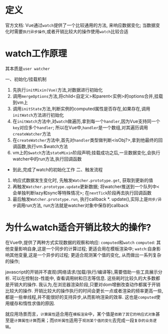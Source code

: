 # 定义
  官方文档: Vue通过`watch`提供了一个比较通用的方法, 来响应数据变化; 当数据变化时需要`执行异步操作`,或者开销比较大的操作使用`watch`比较合适

# watch工作原理
其本质是`user watcher`

一、初始化/挂载机制
  1. 先执行`initMixin(Vue)`方法,对数据进行初始化
  2. 调用`mergeOptions`方法,将child<自定义>和parent<实例>的options合并,挂载到vm上
  3. 调用`initState`方法,判断实例的computed属性是否存在,如果存在,调用`initWatch`方法进行初始化
  4. 在`initWatch`方法中,对`watch`做遍历,拿到每一个`handler`,因为Vue支持同一个`key`对应多个`handler`; 所以在Vue中,`handler`是一个数组,对其遍历调用`createWatcher`方法
  5. 在`createWatcher`方法中,首先对`handler`类型做判断<isObj?>,拿到他最终的回调函数,执行vm.$watch方法
  6. vm上的`$watch`方法`stateMixin`阶段声明;挂载成功之后,一旦数据变化,会执行watcher中的run方法,执行回调函数
  * 到此,完成了watch的初始化工作
二、触发流程
  1. 响应式数据发生变化时, 先触发`Watcher.prototype.get`, 获取到更新的值
  2. 再触发`Watcher.prototype.update`更新数据; 将watcher推送到一个队列中<会单独判断lazy和sync等特殊情况>; 在`nextTick`阶段再去执行回调函数
  3. 最后触发`Watcher.prototype.run`, 执行callback
  *. update(),实际上是`同步/异步`调用run方法, run方法就是watcher对象中保存的callback

# 为什么watch适合开销比较大的操作?

在Vue中,提供了两种方式实现数据的观察和响应: `computed`和`watch`
`computed`: 其他变量影响自身,这是一个同步的计算过程; 更适合用在模板渲染中;
`watch`:自身影响其他变量,这是一个异步的过程; 更适合观测某个值的变化, 从而做出一系列复杂的操作;

javascript的开销并不直观(网络请求/加载/执行/编译等),需要借助一些工具展示分析. 可以在控制台-性能中, 查看调用树和日志等信息.
这些耗时比较久的大多数都是开销大的操作. 我认为,在浏览器渲染阶段,只要对dom增删改查动作都属于开销比较大的操作.
开销比较大的操作执行的时间会更长一点或者渲染的频率更高一些,都是一些单线程,并不能很好的支持异步,从而影响渲染的效率. 这也是`computed`使用缓存和惰性求值的原因.

就应用场景而言，`计算属性`适合用在`模板渲染`中，某个值是`依赖了其它的响应式对象`甚至是`计算属性计算`而来；而`侦听属性`适用于`观测某个值的变化`去完成一段`复杂的业务逻辑`。
